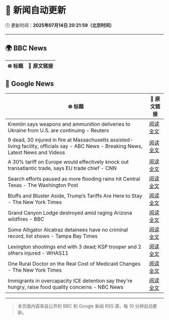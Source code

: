 # 🧠 新闻自动更新

🕒 更新时间：**2025年07月14日 20:21:59（北京时间）**

---

## 🌍 BBC News

| 🌐 标题 | 🔗 原文链接 |
|--------|-------------|

## 📰 Google News

| 🌐 标题 | 🔗 原文链接 |
|--------|-------------|
| Kremlin says weapons and ammunition deliveries to Ukraine from U.S. are continuing - Reuters | [阅读全文](https://news.google.com/rss/articles/CBMiywFBVV95cUxPMUdsdTM4NDFBa3hRS2Y4VG9PRGlEZWtmWE5OQTUwTi1SYlNxZC1PbnhtNXNnTHRFX250M0FKYnJtbmVzLXNQdUlXa3U3eWpRcHZWT1pKU2MxVjhxYXROS1V0YjdXVE1yeU94cHR2ZjF0azIzekFtRDJmQjJvU1JTVTN3TUpWNVQxOEZReEY2ODAyMjBWVXNVdlp1VzEzRm5HUWFrSURwenVoWFBkMWRoN2RTcmdiUmNNRFRJVjhzX1BRR0xfV0VSX0E4SQ?oc=5) |
| 9 dead, 30 injured in fire at Massachusetts assisted-living facility, officials say - ABC News - Breaking News, Latest News and Videos | [阅读全文](https://news.google.com/rss/articles/CBMiqgFBVV95cUxNck5sZEdDZEdZVEh3aUtkY3o2VHpsME9zdUIwOGplRk50dE4tRTFaMWNGVEcyUGo5Sl93X21vVmpJemZ2a2FjS3hSOVJtdVVxR19PUVJxbDN1eVFUeFdCM2pWdHhGM2pvdG5HYVRsNzRKemtyaDAwNy1fX28yeUlLY1JpdFhZNlN2WFB5UmxYSE5hSVhKLXRHZ1h2WU92LXZQeEJEX1pCUGUwQdIBrwFBVV95cUxPRlFOeEVWS0VuemFBYnQyTE1pMTV1MjRtZlVFN2dEb2Z0d1BkSEgxTDhsVGlyS1dKMTNBdndJR0NYamJOMlZPM2RQV09IRjRTTE1CY3F2UDFhUTlqWkwyMG5WWF9wMW1WaElOM1l5OG50dUswNXo1Z3A3emFDdmt1VGJFYmRqYmJ3c0Q4MFF2cjU0cE5yX1hVdlRDT1NoOHMzWmVNYW9OS0Z1cmxXUWhn?oc=5) |
| A 30% tariff on Europe would effectively knock out transatlantic trade, says EU trade chief - CNN | [阅读全文](https://news.google.com/rss/articles/CBMiggFBVV95cUxPQk0ydFdIejN6cUd5bkVJb2Z2ekM0NnRrV2lPTjVqZXRTVmRQTVJyN3JvS2xTeHVmMXpxLWE1dFRJbE4ybHVsTXRBcDdxTGhyNjlYTHRjc1NGNng1UGk0alFmUjVNck1PdllzSlByOFNDUVlqUi1lcnFMb3Q3MUNMMWxR0gGHAUFVX3lxTE5iR2tMcnVuVWdwZkp3MHhTQWZ1WXpzRzNkTFExT0NhWkxMM3ctQ1J3VFhoei1XYWtWcFlFNUxJSEVqeFAzcmZaNl9ZamNkcjBraWxPZDRYZlBncUZWY2loNXlpUWpKc0FJZUctdG84cWZtaGNKS01SQTFvYjVURlVILXdpMHlXWQ?oc=5) |
| Search efforts paused as more flooding rains hit Central Texas - The Washington Post | [阅读全文](https://news.google.com/rss/articles/CBMimgFBVV95cUxQNkVpNmEwYmxkaDBIZXFCaVpHWW82eWR5UTBJVDNrNDFfbkNfbDVtdHpCNzVfZ0ZTa2tDbE5VbUJLTktrRl9IM1dzbGVRcWtsa2c2MVBVTFFfakpWSVhLdHFfbEVFVGlHRXR1ekdLbXJqN0g0WDFCSmZoendiNF95QXhrVDRmUFRST2QxQVRTbU9USktWTno5bEpB?oc=5) |
| Bluffs and Bluster Aside, Trump’s Tariffs Are Here to Stay - The New York Times | [阅读全文](https://news.google.com/rss/articles/CBMic0FVX3lxTFBXcHRnMkh4OEFmNGxpbDNLZGtmMThBbnVJRVdzc3dUVFZnY1ZWME0zM1ZvUzVYZlNGdGgtNFlYc1YwVUg3SjZGTGVFRHBjMW5DVkFLWVp4NVpHWmhSMGF6MU1hMkVtYUwya3RUUmlaekIxajQ?oc=5) |
| Grand Canyon Lodge destroyed amid raging Arizona wildfires - BBC | [阅读全文](https://news.google.com/rss/articles/CBMiWkFVX3lxTE9QZmtXMkJzNmkyRTZka254V056d09YdnRqOFdSZFFrQkI0Z2QtWDB4SE1LYkFiRDF3X3drVGZPMmFqU1pSQ3k0b2ROV0JiNHJibllpU2d4V2EtUdIBX0FVX3lxTE5KSnNMUkxBUm9CUlFGZVp1R0RXQl9ieFRQdUVJczhhTW43WmZBZkFOTW5INkpTbWlpeE1rSXNnZ0laU1l2V0NhRjI4d21VVDVaZ0RYRFhRdEdtQ1I1dDI4?oc=5) |
| Some Alligator Alcatraz detainees have no criminal record, list shows - Tampa Bay Times | [阅读全文](https://news.google.com/rss/articles/CBMiugFBVV95cUxPLWpFb2ZvYXJMUGFya1R0ak5zZU40eE96TnluZXR5Z1RRUk8wTTc5Y0d2eldvdnRkQXNRQy1kN1E5WnZWX3NJTThRRE4wZmZPZkYzbEhLWVFWMDZGdUV6T0twZEduWm5GX2dLbkdMcTdNN3JYbFJJa1VrY21CWXhjN0RBSmdpdUZ1X0h4MmNZWlZWSkc5b3l6WWxwd1BvaUVoZTEtYlJpck5lRkJIRmpDVk94ZURqU09SM0E?oc=5) |
| Lexington shootings end with 3 dead; KSP trooper and 2 others injured - WHAS11 | [阅读全文](https://news.google.com/rss/articles/CBMilgJBVV95cUxQLUIwUkJySjFyZEduaS1QdVBKY2xWZC1XN21NQjl5MHYwVHlmeXNld21xb1VIQ2duSTF5QVNTYVphbGtkdERacVIzdnM0dU95VXFrZHFwNlFSSllkMDA2TWxzYkNLRkRBaEJVN3BaOVJrb05JNW1YZ2xuSks2dHE5SWRWSUlNbXRGWkdDb0ZFZDd3LUVVNk8wMlBGMXUxWXpCVkNuSHRNV1FSd1A0b2ozOXhQZkdEYzdpTzBJUXRpb3dGSXd5czExWUcwOEhNdmZtNURWVVMyZEFZOFFhN0hoR0k0TmtKQ2g4azlTZHQtODV3UVd1U3RXUkJqYzBqN3BXZTJFRGlpdkNWci0zQ2tCRE82dkJldw?oc=5) |
| One Rural Doctor on the Real Cost of Medicaid Changes - The New York Times | [阅读全文](https://news.google.com/rss/articles/CBMilAFBVV95cUxOUWN4T3o3RnpKWlFCYzhBSXZjaHRkZkJMTE1hVFdPREQ3R3oxaGNNTWQ2T255bDdrQ01Uem4xbnQyQXBmbDR3RjFpWEVDOFpFOGdaUGpubW82VEktcW9hbGY1c3VRY3Axd0lycjdKbU95Slc2M2U4bnliMkZWY2dzQ3ZEUGk4Q21xdzhaLWJUQlU4SkIx?oc=5) |
| Immigrants in overcapacity ICE detention say they're hungry, raise food quality concerns - NBC News | [阅读全文](https://news.google.com/rss/articles/CBMiugFBVV95cUxOUkxNZ0ZjN2NXVjVPNmhHQWl3c2ZoYnhUemR0VXBaTkI2REpvTkNKcmd6cFdtNkg2aU00TFpqVkJ3VHNQMDVud2taODhJSTZPUmtBLTNPRWhqaEN1V0FoLUVPU2VPMDRmWVh6UFVkckdjVHhDQ3F1WENaS3k3VVhiZ0xvblMyMXllSm5pcDFYa0ZsUWlxZzN5aE1FM051WXpYbFFlX3RTVW5jdnZXTVJ6Y1A0MUQ5U3k1bUHSAVZBVV95cUxPU1RrdUZ0NTYwQjFNTnhuaGxqSzU2d2lMNTROUW1Dcmd6dThrU291cGtmZnFGWHNLcDl1TjU5VTNaVmUxYWI3LTFvTHRsNzBLZjI0anZqdw?oc=5) |

---
> 本页面内容来自公开的 BBC 和 Google 新闻 RSS 源，每 10 分钟自动更新。